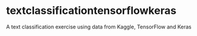 # textclassificationtensorflowkeras
A text classification exercise using data from Kaggle, TensorFlow and Keras
